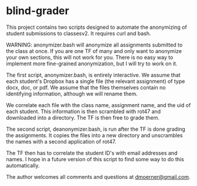 # blind-grader

This project contains two scripts designed to automate the anonymizing
of student submissions to classesv2. It requires curl and bash.

WARNING: anonymizer.bash will anonymize all assignments submitted to
the class at once. If you are one TF of many and only want to
anonymize your own sections, this will not work for you. There is no
easy way to implement more fine-grained anonymization, but I will try
to work on it.

The first script, anonymizer.bash, is entirely interactive. We assume
that each student's Dropbox has a single file (the relevant
assignment) of type docx, doc, or pdf. We assume that the files
themselves contain no identifying information, although we will rename them.

We correlate each file with the class name, assignment name, and the
uid of each student. This information is then scrambled with rot47 and
downloaded into a directory. The TF is then free to grade them.

The second script, deanonymizer.bash, is run after the TF is done
grading the assignments. It copies the files into a new directory and
unscrambles the names with a second application of rot47.

The TF then has to correlate the student ID's with email addresses and
names. I hope in a future version of this script to find some way to
do this automatically.

The author welcomes all comments and questions at dmoerner@gmail.com.
